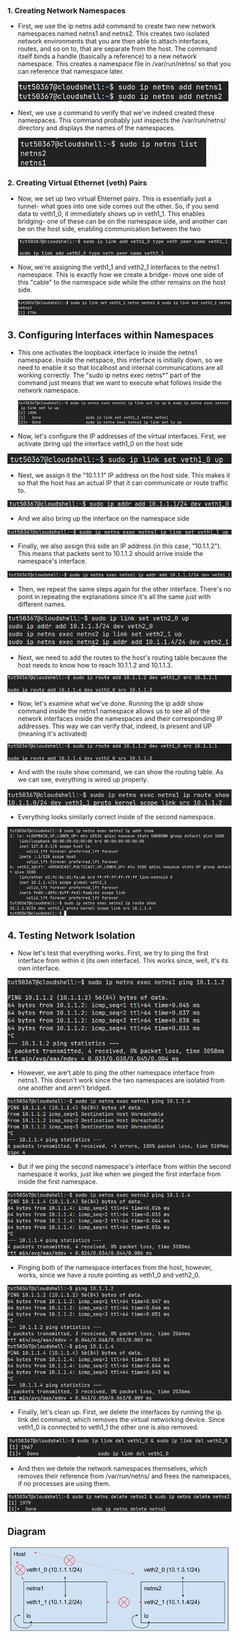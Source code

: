 ### **1. Creating Network Namespaces**

-  First, we use the ip netns add command to create two new network namespaces named netns1 and netns2. This creates two isolated network environments that you are then able to attach interfaces, routes, and so on to, that are separate from the host. The command itself binds a handle (basically a reference) to a new network namespace. This creates a namespace file in /var/run/netns/ so that you can reference that namespace later.

   ![](https://raw.githubusercontent.com/RusheNewman/CIS3100/refs/heads/main/Lab%203%20Pictures/Pasted%20image%2020250930115425.png)

- Next, we use a command to verify that we've indeed created these namespaces. This command probably just inspects the /var/run/netns/ directory and displays the names of the namespaces.

  ![](https://raw.githubusercontent.com/RusheNewman/CIS3100/refs/heads/main/Lab%203%20Pictures/Pasted%20image%2020250930120010.png)

### **2. Creating Virtual Ethernet (veth) Pairs**

- Now, we set up two virtual Ehternet pairs. This is essentially just a tunnel- what goes into one side comes out the other. So, if you send data to veth1_0, it immediately shows up in veth1_1. This enables bridging- one of these can be on the namespace side, and another can be on the host side, enabling communication between the two

  ![](https://raw.githubusercontent.com/RusheNewman/CIS3100/refs/heads/main/Lab%203%20Pictures/Pasted%20image%2020250930120402.png)

- Now, we're assigning the veth1_1 and veth2_1 interfaces to the netns1 namespace. This is exactly how we create a bridge- move one side of this "cable" to the namespace side while the other remains on the host side.

  ![](https://raw.githubusercontent.com/RusheNewman/CIS3100/refs/heads/main/Lab%203%20Pictures/Pasted%20image%2020250930120728.png)

## **3. Configuring Interfaces within Namespaces**

- This one activates the loopback interface lo inside the netns1 namespace. Inside the netspace, this interface is initially down, so we need to enable it so that localhost and internal communications are all working correctly. The "sudo ip netns exec netns*" part of the command just means that we want to execute what follows inside the network namespace.

  ![](https://raw.githubusercontent.com/RusheNewman/CIS3100/refs/heads/main/Lab%203%20Pictures/Pasted%20image%2020250930120953.png)

- Now, let's configure the IP addresses of the virtual interfaces. First, we activate (bring up) the interface veth1_0 on the host side
  
![](https://raw.githubusercontent.com/RusheNewman/CIS3100/refs/heads/main/Lab%203%20Pictures/Pasted%20image%2020250930121357.png)

- Next, we assign it the "10.1.1.1" IP address on the host side. This makes it so that the host has an actual IP that it can communicate or route traffic to.
  
![](https://raw.githubusercontent.com/RusheNewman/CIS3100/refs/heads/main/Lab%203%20Pictures/Pasted%20image%2020250930121538.png)

- And we also bring up the interface on the namespace side
  
![](https://raw.githubusercontent.com/RusheNewman/CIS3100/refs/heads/main/Lab%203%20Pictures/Pasted%20image%2020250930121613.png)

- Finally, we also assign this side an IP address (in this case, "10.1.1.2"). This means that packets sent to 10.1.1.2 should arrive inside the namespace's interface.
  
![](https://raw.githubusercontent.com/RusheNewman/CIS3100/refs/heads/main/Lab%203%20Pictures/Pasted%20image%2020250930121741.png)

- Then, we repeat the same steps again for the other interface. There's no point in repeating the explanations since it's all the same just with different names.
  
![](https://raw.githubusercontent.com/RusheNewman/CIS3100/refs/heads/main/Lab%203%20Pictures/Pasted%20image%2020250930121850.png)

- Next, we need to add the routes to the host's routing table because the host needs to know how to reach 10.1.1.2 and 10.1.1.3.
  
![](https://raw.githubusercontent.com/RusheNewman/CIS3100/refs/heads/main/Lab%203%20Pictures/Pasted%20image%2020250930122121.png)

- Now, let's examine what we've done. Running the ip addr show command inside the netns1 namespace allows us to see all of the network interfaces inside the namespaces and their corresponding IP addresses. This way we can verify that, indeed, is present and UP (meaning it's activated)
  
![](https://raw.githubusercontent.com/RusheNewman/CIS3100/refs/heads/main/Lab%203%20Pictures/Pasted%20image%2020250930122121.png)

- And with the route show command, we can show the routing table. As we can see, everything is wired up properly.
  
![](https://raw.githubusercontent.com/RusheNewman/CIS3100/refs/heads/main/Lab%203%20Pictures/Pasted%20image%2020250930122432.png)

- Everything looks similarly correct inside of the second namespace.
  
![](https://raw.githubusercontent.com/RusheNewman/CIS3100/refs/heads/main/Lab%203%20Pictures/Pasted%20image%2020250930122526.png)

## **4. Testing Network Isolation**

- Now let's test that everything works. First, we try to ping the first interface from within it (its own interface). This works since, well, it's its own interface.
  
![](https://raw.githubusercontent.com/RusheNewman/CIS3100/refs/heads/main/Lab%203%20Pictures/Pasted%20image%2020250930122712.png)

- However, we are't able to ping the other namespace interface from netns1. This doesn't work since the two namespaces are isolated from one another and aren't bridged.
  
![](https://raw.githubusercontent.com/RusheNewman/CIS3100/refs/heads/main/Lab%203%20Pictures/Pasted%20image%2020250930122823.png)

- But if we ping the second namespace's interface from within the second namespace it works, just like when we pinged the first interface from inside the first namespace.
  
![](https://raw.githubusercontent.com/RusheNewman/CIS3100/refs/heads/main/Lab%203%20Pictures/Pasted%20image%2020250930122926.png)

- Pinging both of the namespace interfaces from the host, however, works, since we have a route pointing as veth1_0 and veth2_0.
  
![](https://raw.githubusercontent.com/RusheNewman/CIS3100/refs/heads/main/Lab%203%20Pictures/Pasted%20image%2020250930123034.png)

- Finally, let's clean up. First, we delete the interfaces by running the ip link del command, which removes the virtual networking device. Since veth1_0 is connected to veth1_1 the other one is also removed.
  
![](https://raw.githubusercontent.com/RusheNewman/CIS3100/refs/heads/main/Lab%203%20Pictures/Pasted%20image%2020250930123219.png)

- And then we detele the network namespaces themselves, which removes their reference from /var/run/netns/ and frees the namespaces, if no processes are using them.
  
![](https://raw.githubusercontent.com/RusheNewman/CIS3100/refs/heads/main/Lab%203%20Pictures/Pasted%20image%2020250930123419.png)

## **Diagram**

![](https://raw.githubusercontent.com/RusheNewman/CIS3100/refs/heads/main/Lab%203%20Pictures/Untitled%20drawing(1).png)

